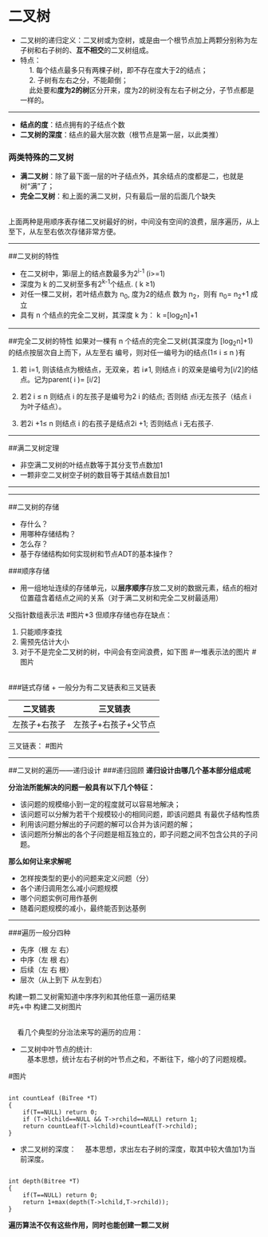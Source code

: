 # 二叉树

+ 二叉树的递归定义：二叉树或为空树，或是由一个根节点加上两颗分别称为左子树和右子树的、**互不相交**的二叉树组成。  
+ 特点：  
&emsp; 1. 每个结点最多只有两棵子树，即不存在度大于2的结点；  
&emsp; 2. 子树有左右之分，不能颠倒；  
&emsp; 此处要和**度为2的树**区分开来，度为2的树没有左右子树之分，子节点都是一样的。

-----
+ **结点的度**：结点拥有的子结点个数
+ **二叉树的深度**：结点的最大层次数（根节点是第一层，以此类推）
### 两类特殊的二叉树
+ **满二叉树**：除了最下面一层的叶子结点外，其余结点的度都是二，也就是树“满”了；
+ **完全二叉树**：和上面的满二叉树，只有最后一层的后面几个缺失  
<br />
上面两种是用顺序表存储二叉树最好的树，中间没有空间的浪费，层序遍历，从上至下，从左至右依次存储非常方便。

-----
##二叉树的特性

+ 在二叉树中，第i层上的结点数最多为2<sup>i-1</sup> (i>=1)  
+ 深度为 k 的二叉树至多有2<sup>k-1</sup>个结点. ( k ≥1)
+ 对任一棵二叉树，若叶结点数为 n<sub>0</sub>, 度为2的结点 数为 n<sub>2</sub>，则有 n<sub>0</sub>= n<sub>2</sub>+1 成立
+ 具有 n 个结点的完全二叉树，其深度 k 为： k =[log<sub>2</sub>n]+1

-----
##完全二叉树的特性
如果对一棵有 n 个结点的完全二叉树(其深度为 [log<sub>2</sub>n]+1)的结点按层次自上而下，从左至右 编号，则对任一编号为i的结点(1≤ i ≤ n )有  


1. 若 i=1, 则该结点为根结点，无双亲，若 i≠1, 则结点 i 的双亲是编号为[i/2]的结点。记为parent( i )= [i/2]  

2. 若2 i ≤ n 则结点 i 的左孩子是编号为2 i 的结点; 否则结 点i无左孩子（结点 i 为叶子结点）。

3. 若2i +1≤ n 则结点 i 的右孩子是结点2i +1;  否则结点 i 无右孩子.

-----
##满二叉树定理
+ 非空满二叉树的叶结点数等于其分支节点数加1
+ 一颗非空二叉树空子树的数目等于其结点数目加1

------
------
##二叉树的存储
+ 存什么？
+ 用哪种存储结构？
+ 怎么存？
+ 基于存储结构如何实现树和节点ADT的基本操作？

###顺序存储
+ 用一组地址连续的存储单元，以**层序顺序**存放二叉树的数据元素，结点的相对位置蕴含着结点之间的关系（对于满二叉树和完全二叉树最适用）  

父指针数组表示法
#图片*3
但顺序存储也存在缺点：

1. 只能顺序查找
2. 需预先估计大小
3. 对于不是完全二叉树的树，中间会有空间浪费，如下图
#一堆表示法的图片
#图片
<br />
###链式存储
+ 一般分为有二叉链表和三叉链表

| 二叉链表 | 三叉链表|
| ------- | --------|
| 左孩子+右孩子 | 左孩子+右孩子+父节点|
三叉链表：
#图片

-----
##二叉树的遍历——递归设计
###递归回顾
**递归设计由哪几个基本部分组成呢**

**分治法所能解决的问题一般具有以下几个特征：**

+ 该问题的规模缩小到一定的程度就可以容易地解决；
+ 该问题可以分解为若干个规模较小的相同问题，即该问题具
有最优子结构性质
+ 利用该问题分解出的子问题的解可以合并为该问题的解；
+ 该问题所分解出的各个子问题是相互独立的，即子问题之间不包含公共的子问题。

**那么如何让来求解呢**

+ 怎样按类型的更小的问题来定义问题（分）
+ 各个递归调用怎么减小问题规模
+ 哪个问题实例可用作基例
+ 随着问题规模的减小，最终能否到达基例

-----
###遍历一般分四种
+ 先序（根 左 右）
+ 中序（左 根 右）
+ 后续（左 右 根）
+ 层次（从上到下 从左到右）

构建一颗二叉树需知道中序序列和其他任意一遍历结果  
#先+中 构建二叉树图片

<br />
&emsp; 看几个典型的分治法来写的遍历的应用：

+ 二叉树中叶节点的统计:  
&emsp;基本思想，统计左右子树的叶节点之和，不断往下，缩小的了问题规模。

#图片
```  

int countLeaf (BiTree *T)
{
    if(T==NULL) return 0;  
    if (T->lchild==NULL && T->rchild==NULL) return 1;  
    return countLeaf(T->lchild)+countLeaf(T->rchild);  
}

```

+ 求二叉树的深度：
&emsp;基本思想，求出左右子树的深度，取其中较大值加1为当前深度。

```  

int depth(Bitree *T)  
{  
    if(T==NULL) return 0;  
    return 1+max(depth(T->lchild,T->rchild));  
}

```

**遍历算法不仅有这些作用，同时也能创建一颗二叉树**